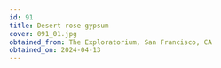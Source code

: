 ```yaml
---
id: 91
title: Desert rose gypsum
cover: 091_01.jpg
obtained_from: The Exploratorium, San Francisco, CA
obtained_on: 2024-04-13
---
```

